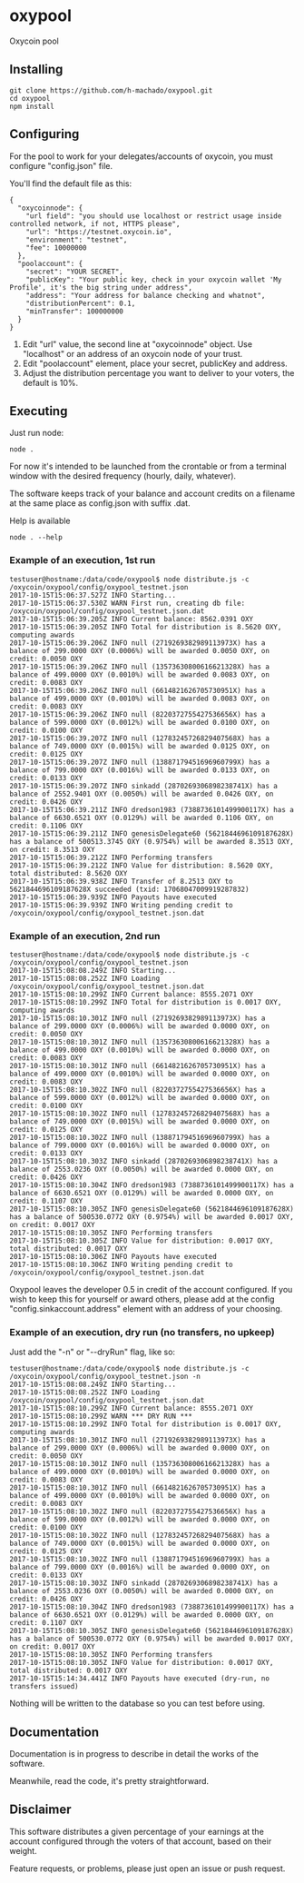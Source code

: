 # oxypool
Oxycoin pool

## Installing
```
git clone https://github.com/h-machado/oxypool.git
cd oxypool
npm install

```

## Configuring
For the pool to work for your delegates/accounts of oxycoin, you must configure "config.json" file.

You'll find the default file as this:
```
{
  "oxycoinnode": {
    "url field": "you should use localhost or restrict usage inside controlled network, if not, HTTPS please",
    "url": "https://testnet.oxycoin.io",
    "environment": "testnet",
    "fee": 10000000
  },
  "poolaccount": {
    "secret": "YOUR SECRET",
    "publicKey": "Your public key, check in your oxycoin wallet 'My Profile', it's the big string under address",
    "address": "Your address for balance checking and whatnot",
    "distributionPercent": 0.1,
    "minTransfer": 100000000
  }
}
```
1. Edit "url" value, the second line at "oxycoinnode" object. Use "localhost" or an address of an oxycoin node of your trust.
2. Edit "poolaccount" element, place your secret, publicKey and address.
3. Adjust the distribution percentage you want to deliver to your voters, the default is 10%.

## Executing
Just run node:
```
node .
```

For now it's intended to be launched from the crontable or from a terminal window with the desired frequency (hourly, daily, whatever).

The software keeps track of your balance and account credits on a filename at the same place as config.json with suffix .dat.

Help is available
```
node . --help
```

### Example of an execution, 1st run
```
testuser@hostname:/data/code/oxypool$ node distribute.js -c /oxycoin/oxypool/config/oxypool_testnet.json
2017-10-15T15:06:37.527Z INFO Starting...
2017-10-15T15:06:37.530Z WARN First run, creating db file: /oxycoin/oxypool/config/oxypool_testnet.json.dat
2017-10-15T15:06:39.205Z INFO Current balance: 8562.0391 OXY
2017-10-15T15:06:39.205Z INFO Total for distribution is 8.5620 OXY, computing awards
2017-10-15T15:06:39.206Z INFO null (2719269382989113973X) has a balance of 299.0000 OXY (0.0006%) will be awarded 0.0050 OXY, on credit: 0.0050 OXY
2017-10-15T15:06:39.206Z INFO null (13573630800616621328X) has a balance of 499.0000 OXY (0.0010%) will be awarded 0.0083 OXY, on credit: 0.0083 OXY
2017-10-15T15:06:39.206Z INFO null (6614821626705730951X) has a balance of 499.0000 OXY (0.0010%) will be awarded 0.0083 OXY, on credit: 0.0083 OXY
2017-10-15T15:06:39.206Z INFO null (8220372755427536656X) has a balance of 599.0000 OXY (0.0012%) will be awarded 0.0100 OXY, on credit: 0.0100 OXY
2017-10-15T15:06:39.207Z INFO null (12783245726829407568X) has a balance of 749.0000 OXY (0.0015%) will be awarded 0.0125 OXY, on credit: 0.0125 OXY
2017-10-15T15:06:39.207Z INFO null (13887179451696960799X) has a balance of 799.0000 OXY (0.0016%) will be awarded 0.0133 OXY, on credit: 0.0133 OXY
2017-10-15T15:06:39.207Z INFO sinkadd (2870269306898238741X) has a balance of 2552.9401 OXY (0.0050%) will be awarded 0.0426 OXY, on credit: 0.0426 OXY
2017-10-15T15:06:39.211Z INFO dredson1983 (7388736101499900117X) has a balance of 6630.6521 OXY (0.0129%) will be awarded 0.1106 OXY, on credit: 0.1106 OXY
2017-10-15T15:06:39.211Z INFO genesisDelegate60 (5621844696109187628X) has a balance of 500513.3745 OXY (0.9754%) will be awarded 8.3513 OXY, on credit: 8.3513 OXY
2017-10-15T15:06:39.212Z INFO Performing transfers
2017-10-15T15:06:39.212Z INFO Value for distribution: 8.5620 OXY, total distributed: 8.5620 OXY
2017-10-15T15:06:39.938Z INFO Transfer of 8.2513 OXY to 5621844696109187628X succeeded (txid: 17068047009919287832)
2017-10-15T15:06:39.939Z INFO Payouts have executed 
2017-10-15T15:06:39.939Z INFO Writing pending credit to /oxycoin/oxypool/config/oxypool_testnet.json.dat
```

### Example of an execution, 2nd run
```
testuser@hostname:/data/code/oxypool$ node distribute.js -c /oxycoin/oxypool/config/oxypool_testnet.json
2017-10-15T15:08:08.249Z INFO Starting...
2017-10-15T15:08:08.252Z INFO Loading /oxycoin/oxypool/config/oxypool_testnet.json.dat
2017-10-15T15:08:10.299Z INFO Current balance: 8555.2071 OXY
2017-10-15T15:08:10.299Z INFO Total for distribution is 0.0017 OXY, computing awards
2017-10-15T15:08:10.301Z INFO null (2719269382989113973X) has a balance of 299.0000 OXY (0.0006%) will be awarded 0.0000 OXY, on credit: 0.0050 OXY
2017-10-15T15:08:10.301Z INFO null (13573630800616621328X) has a balance of 499.0000 OXY (0.0010%) will be awarded 0.0000 OXY, on credit: 0.0083 OXY
2017-10-15T15:08:10.301Z INFO null (6614821626705730951X) has a balance of 499.0000 OXY (0.0010%) will be awarded 0.0000 OXY, on credit: 0.0083 OXY
2017-10-15T15:08:10.302Z INFO null (8220372755427536656X) has a balance of 599.0000 OXY (0.0012%) will be awarded 0.0000 OXY, on credit: 0.0100 OXY
2017-10-15T15:08:10.302Z INFO null (12783245726829407568X) has a balance of 749.0000 OXY (0.0015%) will be awarded 0.0000 OXY, on credit: 0.0125 OXY
2017-10-15T15:08:10.302Z INFO null (13887179451696960799X) has a balance of 799.0000 OXY (0.0016%) will be awarded 0.0000 OXY, on credit: 0.0133 OXY
2017-10-15T15:08:10.303Z INFO sinkadd (2870269306898238741X) has a balance of 2553.0236 OXY (0.0050%) will be awarded 0.0000 OXY, on credit: 0.0426 OXY
2017-10-15T15:08:10.304Z INFO dredson1983 (7388736101499900117X) has a balance of 6630.6521 OXY (0.0129%) will be awarded 0.0000 OXY, on credit: 0.1107 OXY
2017-10-15T15:08:10.305Z INFO genesisDelegate60 (5621844696109187628X) has a balance of 500530.0772 OXY (0.9754%) will be awarded 0.0017 OXY, on credit: 0.0017 OXY
2017-10-15T15:08:10.305Z INFO Performing transfers
2017-10-15T15:08:10.305Z INFO Value for distribution: 0.0017 OXY, total distributed: 0.0017 OXY
2017-10-15T15:08:10.306Z INFO Payouts have executed 
2017-10-15T15:08:10.306Z INFO Writing pending credit to /oxycoin/oxypool/config/oxypool_testnet.json.dat
```
Oxypool leaves the developer 0.5 in credit of the account configured.
If you wish to keep this for yourself or award others, please add at the config "config.sinkaccount.address" element with an address of your choosing.

### Example of an execution, dry run (no transfers, no upkeep)
Just add the "-n" or "--dryRun" flag, like so:
```
testuser@hostname:/data/code/oxypool$ node distribute.js -c /oxycoin/oxypool/config/oxypool_testnet.json -n
2017-10-15T15:08:08.249Z INFO Starting...
2017-10-15T15:08:08.252Z INFO Loading /oxycoin/oxypool/config/oxypool_testnet.json.dat
2017-10-15T15:08:10.299Z INFO Current balance: 8555.2071 OXY
2017-10-15T15:08:10.299Z WARN *** DRY RUN ***
2017-10-15T15:08:10.299Z INFO Total for distribution is 0.0017 OXY, computing awards
2017-10-15T15:08:10.301Z INFO null (2719269382989113973X) has a balance of 299.0000 OXY (0.0006%) will be awarded 0.0000 OXY, on credit: 0.0050 OXY
2017-10-15T15:08:10.301Z INFO null (13573630800616621328X) has a balance of 499.0000 OXY (0.0010%) will be awarded 0.0000 OXY, on credit: 0.0083 OXY
2017-10-15T15:08:10.301Z INFO null (6614821626705730951X) has a balance of 499.0000 OXY (0.0010%) will be awarded 0.0000 OXY, on credit: 0.0083 OXY
2017-10-15T15:08:10.302Z INFO null (8220372755427536656X) has a balance of 599.0000 OXY (0.0012%) will be awarded 0.0000 OXY, on credit: 0.0100 OXY
2017-10-15T15:08:10.302Z INFO null (12783245726829407568X) has a balance of 749.0000 OXY (0.0015%) will be awarded 0.0000 OXY, on credit: 0.0125 OXY
2017-10-15T15:08:10.302Z INFO null (13887179451696960799X) has a balance of 799.0000 OXY (0.0016%) will be awarded 0.0000 OXY, on credit: 0.0133 OXY
2017-10-15T15:08:10.303Z INFO sinkadd (2870269306898238741X) has a balance of 2553.0236 OXY (0.0050%) will be awarded 0.0000 OXY, on credit: 0.0426 OXY
2017-10-15T15:08:10.304Z INFO dredson1983 (7388736101499900117X) has a balance of 6630.6521 OXY (0.0129%) will be awarded 0.0000 OXY, on credit: 0.1107 OXY
2017-10-15T15:08:10.305Z INFO genesisDelegate60 (5621844696109187628X) has a balance of 500530.0772 OXY (0.9754%) will be awarded 0.0017 OXY, on credit: 0.0017 OXY
2017-10-15T15:08:10.305Z INFO Performing transfers
2017-10-15T15:08:10.305Z INFO Value for distribution: 0.0017 OXY, total distributed: 0.0017 OXY
2017-10-15T15:14:34.441Z INFO Payouts have executed (dry-run, no transfers issued)
```
Nothing will be written to the database so you can test before using.

## Documentation
Documentation is in progress to describe in detail the works of the software.

Meanwhile, read the code, it's pretty straightforward.

## Disclaimer
This software distributes a given percentage of your earnings at the account configured through the voters of that account, based on their weight.

Feature requests, or problems, please just open an issue or push request.

